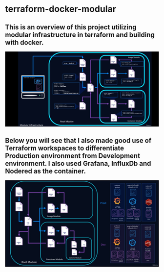 # terraform-docker-modular
## This is an overview of this project utilizing modular infrastructure in terraform and building with docker.
![This is an image](https://github.com/Calebio/terraform-docker-modular/blob/master/Screenshot_20221203-020417_Udemy.jpg)

## Below you will see that I also made good use of Terraform workspaces to differentiate Production environment from Development environment. I also used Grafana, InfluxDb and Nodered as the container.
![This is an image](https://github.com/Calebio/terraform-docker-modular/blob/master/Modular-deployment.jpg)
